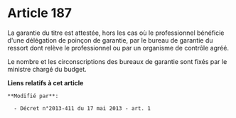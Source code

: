 # Article 187

La garantie du titre est attestée, hors les cas où le professionnel bénéficie d'une délégation de poinçon de garantie, par le
bureau de garantie du ressort dont relève le professionnel ou par un organisme de contrôle agréé. 

Le nombre et les circonscriptions des bureaux de garantie sont fixés par le ministre chargé du budget.

**Liens relatifs à cet article**

	**Modifié par**:

	  - Décret n°2013-411 du 17 mai 2013 - art. 1
